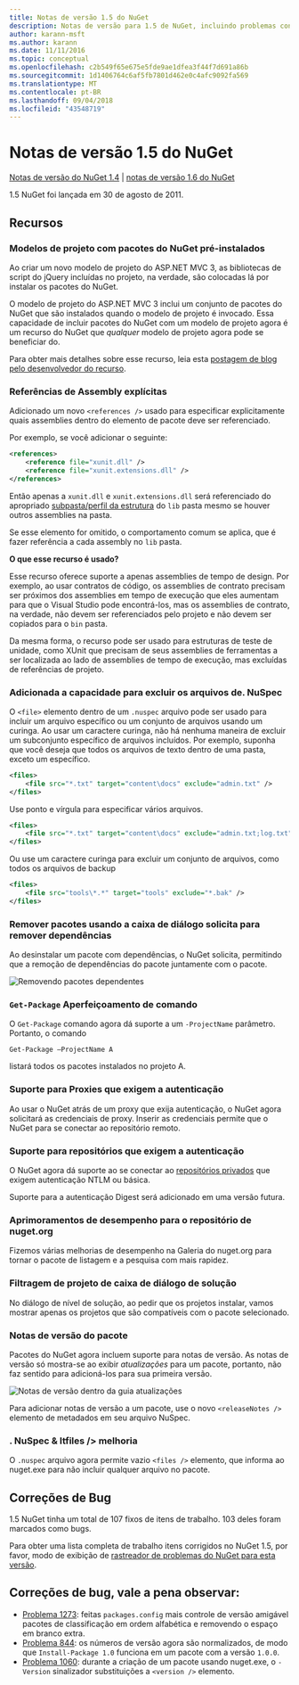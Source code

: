 ```yaml
---
title: Notas de versão 1.5 do NuGet
description: Notas de versão para 1.5 de NuGet, incluindo problemas conhecidos, correções de bugs, recursos adicionados e DCRs.
author: karann-msft
ms.author: karann
ms.date: 11/11/2016
ms.topic: conceptual
ms.openlocfilehash: c2b549f65e675e5fde9ae1dfea3f44f7d691a86b
ms.sourcegitcommit: 1d1406764c6af5fb7801d462e0c4afc9092fa569
ms.translationtype: MT
ms.contentlocale: pt-BR
ms.lasthandoff: 09/04/2018
ms.locfileid: "43548719"
---
```

# <a name="nuget-15-release-notes"></a>Notas de versão 1.5 do NuGet

[Notas de versão do NuGet 1.4](../release-notes/nuget-1.4.md) | [notas de versão 1.6 do NuGet](../release-notes/nuget-1.6.md)

1.5 NuGet foi lançada em 30 de agosto de 2011.

## <a name="features"></a>Recursos

### <a name="project-templates-with-preinstalled-nuget-packages"></a>Modelos de projeto com pacotes do NuGet pré-instalados
Ao criar um novo modelo de projeto do ASP.NET MVC 3, as bibliotecas de script do jQuery incluídas no projeto, na verdade, são colocadas lá por instalar os pacotes do NuGet.

O modelo de projeto do ASP.NET MVC 3 inclui um conjunto de pacotes do NuGet que são instalados quando o modelo de projeto é invocado. Essa capacidade de incluir pacotes do NuGet com um modelo de projeto agora é um recurso do NuGet que _qualquer_ modelo de projeto agora pode se beneficiar do.

Para obter mais detalhes sobre esse recurso, leia esta [postagem de blog pelo desenvolvedor do recurso](http://blogs.msdn.com/b/marcinon/archive/2011/07/08/project-templates-and-preinstalled-nuget-packages.aspx).

### <a name="explicit-assembly-references"></a>Referências de Assembly explícitas

Adicionado um novo `<references />` usado para especificar explicitamente quais assemblies dentro do elemento de pacote deve ser referenciado.

Por exemplo, se você adicionar o seguinte:

```xml
<references>
    <reference file="xunit.dll" />
    <reference file="xunit.extensions.dll" />
</references>
```

Então apenas a `xunit.dll` e `xunit.extensions.dll` será referenciado do apropriado [subpasta/perfil da estrutura](../reference/nuspec.md#explicit-assembly-references) do `lib` pasta mesmo se houver outros assemblies na pasta.

Se esse elemento for omitido, o comportamento comum se aplica, que é fazer referência a cada assembly no `lib` pasta.

__O que esse recurso é usado?__

Esse recurso oferece suporte a apenas assemblies de tempo de design. Por exemplo, ao usar contratos de código, os assemblies de contrato precisam ser próximos dos assemblies em tempo de execução que eles aumentam para que o Visual Studio pode encontrá-los, mas os assemblies de contrato, na verdade, não devem ser referenciados pelo projeto e não devem ser copiados para o `bin` pasta.

Da mesma forma, o recurso pode ser usado para estruturas de teste de unidade, como XUnit que precisam de seus assemblies de ferramentas a ser localizada ao lado de assemblies de tempo de execução, mas excluídas de referências de projeto.

### <a name="added-ability-to-exclude-files-in-the-nuspec"></a>Adicionada a capacidade para excluir os arquivos de. NuSpec
O `<file>` elemento dentro de um `.nuspec` arquivo pode ser usado para incluir um arquivo específico ou um conjunto de arquivos usando um curinga. Ao usar um caractere curinga, não há nenhuma maneira de excluir um subconjunto específico de arquivos incluídos. Por exemplo, suponha que você deseja que todos os arquivos de texto dentro de uma pasta, exceto um específico.

```xml
<files>
    <file src="*.txt" target="content\docs" exclude="admin.txt" />
</files>
```

Use ponto e vírgula para especificar vários arquivos.

```xml
<files>
    <file src="*.txt" target="content\docs" exclude="admin.txt;log.txt" />
</files>
```

Ou use um caractere curinga para excluir um conjunto de arquivos, como todos os arquivos de backup

```xml
<files>
    <file src="tools\*.*" target="tools" exclude="*.bak" />
</files>
```

### <a name="removing-packages-using-the-dialog-prompts-to-remove-dependencies"></a>Remover pacotes usando a caixa de diálogo solicita para remover dependências
Ao desinstalar um pacote com dependências, o NuGet solicita, permitindo que a remoção de dependências do pacote juntamente com o pacote.

![Removendo pacotes dependentes](./media/remove-dependent-packages.png)


### <a name="get-package-command-improvement"></a>`Get-Package` Aperfeiçoamento de comando
O `Get-Package` comando agora dá suporte a um `-ProjectName` parâmetro. Portanto, o comando

    Get-Package –ProjectName A

listará todos os pacotes instalados no projeto A.

### <a name="support-for-proxies-that-require-authentication"></a>Suporte para Proxies que exigem a autenticação
Ao usar o NuGet atrás de um proxy que exija autenticação, o NuGet agora solicitará as credenciais de proxy. Inserir as credenciais permite que o NuGet para se conectar ao repositório remoto.

### <a name="support-for-repositories-that-require-authentication"></a>Suporte para repositórios que exigem a autenticação
O NuGet agora dá suporte ao se conectar ao [repositórios privados](../hosting-packages/local-feeds.md) que exigem autenticação NTLM ou básica.

Suporte para a autenticação Digest será adicionado em uma versão futura.

### <a name="performance-improvements-to-the-nugetorg-repository"></a>Aprimoramentos de desempenho para o repositório de nuget.org
Fizemos várias melhorias de desempenho na Galeria do nuget.org para tornar o pacote de listagem e a pesquisa com mais rapidez.

### <a name="solution-dialog-project-filtering"></a>Filtragem de projeto de caixa de diálogo de solução
No diálogo de nível de solução, ao pedir que os projetos instalar, vamos mostrar apenas os projetos que são compatíveis com o pacote selecionado.

### <a name="package-release-notes"></a>Notas de versão do pacote
Pacotes do NuGet agora incluem suporte para notas de versão. As notas de versão só mostra-se ao exibir _atualizações_ para um pacote, portanto, não faz sentido para adicioná-los para sua primeira versão.

![Notas de versão dentro da guia atualizações](./media/manage-nuget-packages-release-notes.png)

Para adicionar notas de versão a um pacote, use o novo `<releaseNotes />` elemento de metadados em seu arquivo NuSpec.

### <a name="nuspec-ltfiles-gt-improvement"></a>. NuSpec & ltfiles /&gt; melhoria
O `.nuspec` arquivo agora permite vazio `<files />` elemento, que informa ao nuget.exe para não incluir qualquer arquivo no pacote.

## <a name="bug-fixes"></a>Correções de Bug
1.5 NuGet tinha um total de 107 fixos de itens de trabalho. 103 deles foram marcados como bugs.

Para obter uma lista completa de trabalho itens corrigidos no NuGet 1.5, por favor, modo de exibição de [rastreador de problemas do NuGet para esta versão](http://nuget.codeplex.com/workitem/list/advanced?keyword=&status=All&type=All&priority=All&release=NuGet%201.5&assignedTo=All&component=All&sortField=Summary&sortDirection=Descending&page=0).

## <a name="bug-fixes-worth-noting"></a>Correções de bug, vale a pena observar:

* [Problema 1273](http://nuget.codeplex.com/workitem/1273): feitas `packages.config` mais controle de versão amigável pacotes de classificação em ordem alfabética e removendo o espaço em branco extra.
* [Problema 844](http://nuget.codeplex.com/workitem/844): os números de versão agora são normalizados, de modo que `Install-Package 1.0` funciona em um pacote com a versão `1.0.0`.
* [Problema 1060](http://nuget.codeplex.com/workitem/1060): durante a criação de um pacote usando nuget.exe, o `-Version` sinalizador substituições a `<version />` elemento.

